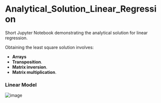# Analytical_Solution_Linear_Regression

Short Jupyter Notebook demonstrating the analytical solution for linear regression.

Obtaining the least square solution involves: 

- **Arrays** 
- **Transposition**.
- **Matrix inversion**.
- **Matrix multiplication**. 

### Linear Model

![image](https://user-images.githubusercontent.com/96924468/166060828-462a41ec-fd3f-486c-999c-ca3bc71f5f80.png)
